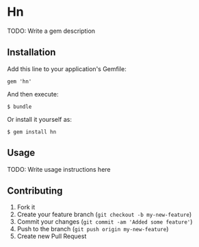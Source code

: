 # Hn

TODO: Write a gem description

## Installation

Add this line to your application's Gemfile:

    gem 'hn'

And then execute:

    $ bundle

Or install it yourself as:

    $ gem install hn

## Usage

TODO: Write usage instructions here

## Contributing

1. Fork it
2. Create your feature branch (`git checkout -b my-new-feature`)
3. Commit your changes (`git commit -am 'Added some feature'`)
4. Push to the branch (`git push origin my-new-feature`)
5. Create new Pull Request

